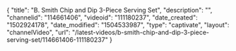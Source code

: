 {
    "title": "B. Smith Chip and Dip 3-Piece Serving Set",
    "description": "",
    "channelid": "114661406",
    "videoid": "111180237",
    "date_created": "1502924178",
    "date_modified": "1504533987",
    "type": "captivate",
    "layout": "channelVideo",
    "url": "\/latest-videos\/b-smith-chip-and-dip-3-piece-serving-set\/114661406-111180237"
}